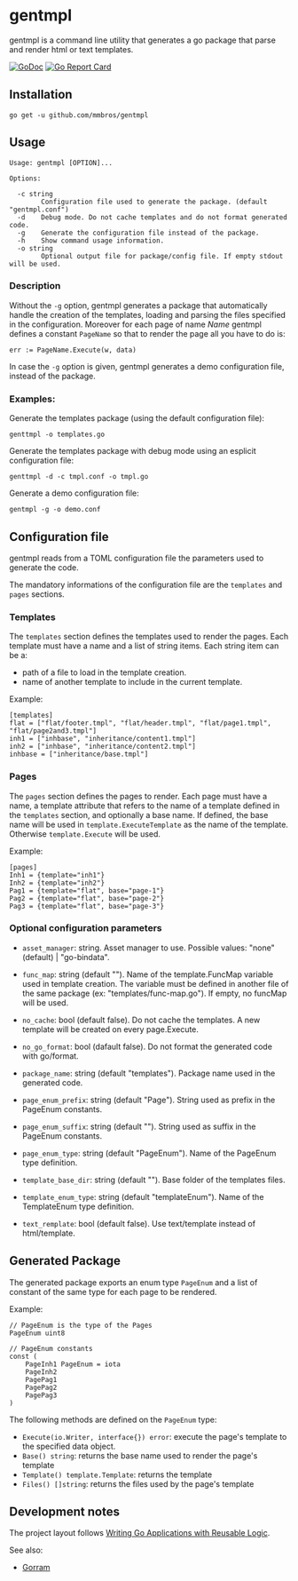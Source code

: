# gentmpl

gentmpl is a command line utility that generates a go package that parse and
render html or text templates.

[![GoDoc](https://godoc.org/github.com/mmbros/gentmpl?status.svg)](https://godoc.org/github.com/mmbros/gentmpl)
[![Go Report Card](https://goreportcard.com/badge/github.com/mmbros/gentmpl)](https://goreportcard.com/report/github.com/mmbros/gentmpl)

## Installation

```
go get -u github.com/mmbros/gentmpl
```

## Usage

```
Usage: gentmpl [OPTION]...

Options:

  -c string
    	Configuration file used to generate the package. (default "gentmpl.conf")
  -d	Debug mode. Do not cache templates and do not format generated code.
  -g	Generate the configuration file instead of the package.
  -h	Show command usage information.
  -o string
    	Optional output file for package/config file. If empty stdout will be used.
```

### Description

Without the `-g` option, gentmpl generates a package that automatically handle
the creation of the templates, loading and parsing the files specified in the
configuration.  Moreover for each page of name _Name_ gentmpl defines a
constant `PageName` so that to render the page all you have to do is:

    err := PageName.Execute(w, data)

In case the `-g` option is given, gentmpl generates a demo configuration file,
instead of the package.

### Examples:

Generate the templates package (using the default configuration file):
```
genttmpl -o templates.go
```

Generate the templates package with debug mode using an esplicit configuration
file:
```
genttmpl -d -c tmpl.conf -o tmpl.go
```

Generate a demo configuration file:
```
gentmpl -g -o demo.conf
```

## Configuration file

gentmpl reads from a TOML configuration file the parameters used to generate
the code.

The mandatory informations of the configuration file are the `templates` and
`pages` sections.

### Templates

The `templates` section defines the templates used to render the pages.
Each template must have a name and a list of string items.
Each string item can be a:
- path of a file to load in the template creation.
- name of another template to include in the current template.

Example:
```
[templates]
flat = ["flat/footer.tmpl", "flat/header.tmpl", "flat/page1.tmpl", "flat/page2and3.tmpl"]
inh1 = ["inhbase", "inheritance/content1.tmpl"]
inh2 = ["inhbase", "inheritance/content2.tmpl"]
inhbase = ["inheritance/base.tmpl"]
```

### Pages

The `pages` section defines the pages to render.  Each page must have a name, a
template attribute that refers to the name of a template defined in the
`templates` section, and optionally a base name.  If defined, the base name
will be used in `template.ExecuteTemplate` as the name of the template.
Otherwise `template.Execute` will be used.

Example:
```
[pages]
Inh1 = {template="inh1"}
Inh2 = {template="inh2"}
Pag1 = {template="flat", base="page-1"}
Pag2 = {template="flat", base="page-2"}
Pag3 = {template="flat", base="page-3"}
```

### Optional configuration parameters

- `asset_manager`: string. Asset manager to use. Possible values: "none"
  (default) |  "go-bindata".

- `func_map`: string (default ""). Name of the template.FuncMap variable used
  in template creation. The variable must be defined in another file of the
  same package (ex: "templates/func-map.go"). If empty, no funcMap will be
  used.

- `no_cache`: bool (default false). Do not cache the templates. A new template
  will be created on every page.Execute.

- `no_go_format`: bool (dafault false). Do not format the generated code with
  go/format.

- `package_name`: string (default "templates"). Package name used in the
  generated code.

- `page_enum_prefix`: string (default "Page"). String used as prefix in the
  PageEnum constants.

- `page_enum_suffix`: string (default ""). String used as suffix in the
  PageEnum constants.

- `page_enum_type`: string (default "PageEnum"). Name of the PageEnum type
  definition.

- `template_base_dir`: string (default ""). Base folder of the templates files.

- `template_enum_type`: string (default "templateEnum"). Name of the
  TemplateEnum type definition.

- `text_remplate`: bool (default false). Use text/template instead of
  html/template.

## Generated Package

The generated package exports an enum type `PageEnum` and a list of constant of
the same type for each page to be rendered.

Example:
```
// PageEnum is the type of the Pages
PageEnum uint8

// PageEnum constants
const (
	PageInh1 PageEnum = iota
	PageInh2
	PagePag1
	PagePag2
	PagePag3
)

```

The following methods are defined on the `PageEnum` type:

  - `Execute(io.Writer, interface{}) error`: execute the page's template to the
    specified data object.
  - `Base() string`: returns the base name used to render the page's template
  - `Template() template.Template`: returns the template
  - `Files() []string`: returns the files used by the page's template

## Development notes

The project layout follows [Writing Go Applications with Reusable Logic](https://npf.io/2016/10/reusable-commands/).

See also:

- [Gorram](https://github.com/natefinch/gorram)

